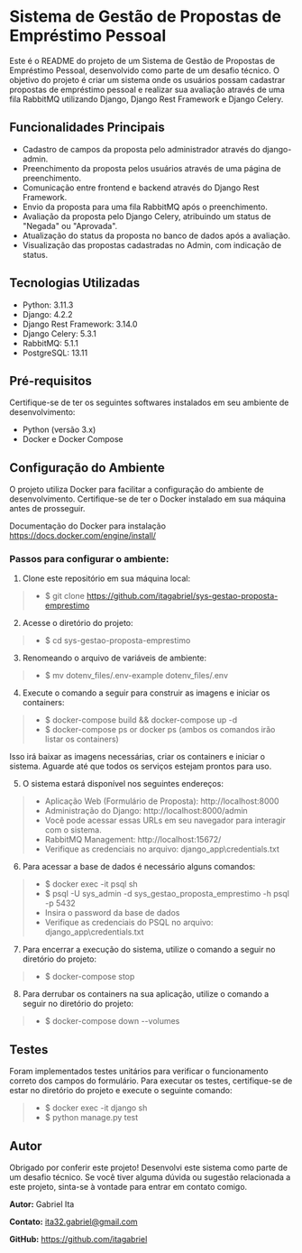 
# Sistema de Gestão de Propostas de Empréstimo Pessoal

Este é o README do projeto de um Sistema de Gestão de Propostas de Empréstimo Pessoal, desenvolvido como parte de um desafio técnico. O objetivo do projeto é criar um sistema onde os usuários possam cadastrar propostas de empréstimo pessoal e realizar sua avaliação através de uma fila RabbitMQ utilizando Django, Django Rest Framework e Django Celery.

## Funcionalidades Principais

-   Cadastro de campos da proposta pelo administrador através do django-admin.
-   Preenchimento da proposta pelos usuários através de uma página de preenchimento.
-   Comunicação entre frontend e backend através do Django Rest Framework.
-   Envio da proposta para uma fila RabbitMQ após o preenchimento.
-   Avaliação da proposta pelo Django Celery, atribuindo um status de "Negada" ou "Aprovada".
-   Atualização do status da proposta no banco de dados após a avaliação.
-   Visualização das propostas cadastradas no Admin, com indicação de status.

##  Tecnologias Utilizadas

- Python: 3.11.3
- Django: 4.2.2
- Django Rest Framework: 3.14.0
- Django Celery: 5.3.1
- RabbitMQ: 5.1.1
- PostgreSQL: 13.11

## Pré-requisitos

Certifique-se de ter os seguintes softwares instalados em seu ambiente de desenvolvimento:

- Python (versão 3.x)
- Docker e Docker Compose

## Configuração do Ambiente

O projeto utiliza Docker para facilitar a configuração do ambiente de desenvolvimento. Certifique-se de ter o Docker instalado em sua máquina antes de prosseguir.

Documentação do Docker para instalação
https://docs.docker.com/engine/install/

### Passos para configurar o ambiente:

1. Clone este repositório em sua máquina local:
>* $ git clone https://github.com/itagabriel/sys-gestao-proposta-emprestimo

2. Acesse o diretório do projeto:
>* $ cd sys-gestao-proposta-emprestimo

3. Renomeando o arquivo de variáveis de ambiente:
>* $ mv dotenv_files/.env-example dotenv_files/.env

4. Execute o comando a seguir para construir as imagens e iniciar os containers:
>* $ docker-compose build && docker-compose up -d
>* $ docker-compose ps or docker ps (ambos os comandos irão listar os containers)

Isso irá baixar as imagens necessárias, criar os containers e iniciar o sistema. Aguarde até que todos os serviços estejam prontos para uso.

5. O sistema estará disponível nos seguintes endereços:
>* Aplicação Web (Formulário de Proposta): http://localhost:8000
>* Administração do Django: http://localhost:8000/admin
>* Você pode acessar essas URLs em seu navegador para interagir com o sistema. 
>* RabbitMQ Management: http://localhost:15672/
>* Verifique as credenciais no arquivo: django_app\\credentials.txt

6. Para acessar a base de dados é necessário alguns comandos:
>* $ docker exec -it psql sh
>* $ psql -U sys_admin -d sys_gestao_proposta_emprestimo -h psql -p 5432
>*  Insira o password da base de dados
>* Verifique as credenciais do PSQL no arquivo: django_app\\credentials.txt

7. Para encerrar a execução do sistema, utilize o comando a seguir no diretório do projeto:

>* $ docker-compose stop

8. Para derrubar os containers na sua aplicação, utilize o comando a seguir no diretório do projeto:
>* $ docker-compose down --volumes

## Testes

Foram implementados testes unitários para verificar o funcionamento correto dos campos do formulário. Para executar os testes, certifique-se de estar no diretório do projeto e execute o seguinte comando:

>* $ docker exec -it django sh
>* $ python manage.py test

## Autor

Obrigado por conferir este projeto! Desenvolvi este sistema como parte de um desafio técnico. Se você tiver alguma dúvida ou sugestão relacionada a este projeto, sinta-se à vontade para entrar em contato comigo.

**Autor:** Gabriel Ita

**Contato:** ita32.gabriel@gmail.com

**GitHub:** https://github.com/itagabriel